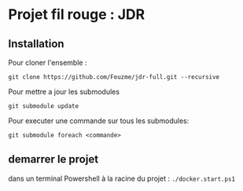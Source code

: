 # Projet fil rouge : JDR

## Installation

Pour cloner l'ensemble : 

```shell
git clone https://github.com/Feuzme/jdr-full.git --recursive
```

Pour mettre a jour les submodules
```shell
git submodule update
```

Pour executer une commande sur tous les submodules:
```
git submodule foreach <commande>
```

## demarrer le projet

dans un terminal Powershell à la racine du projet : ```./docker.start.ps1```